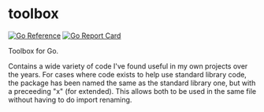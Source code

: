 # toolbox

[![Go Reference](https://pkg.go.dev/badge/github.com/richardwilkes/toolbox/v2.svg)](https://pkg.go.dev/github.com/richardwilkes/toolbox/v2)
[![Go Report Card](https://goreportcard.com/badge/github.com/richardwilkes/toolbox/v2)](https://goreportcard.com/report/github.com/richardwilkes/toolbox/v2)

Toolbox for Go.

Contains a wide variety of code I've found useful in my own projects over the years. For cases where code exists to help
use standard library code, the package has been named the same as the standard library one, but with a preceeding "x"
(for extended). This allows both to be used in the same file without having to do import renaming.
